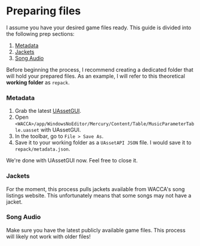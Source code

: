 # Preparing files
I assume you have your desired game files ready. This guide is divided into the following prep sections:

1. [Metadata](###Metadata)
2. [Jackets](###Jackets)
3. [Song Audio](###Song%20Audio)

Before beginning the process, I recommend creating a dedicated folder that will hold your prepared files. As an example, I will refer to this theoretical **working folder** as `repack`.

### Metadata
1. Grab the latest [UAssetGUI](https://github.com/atenfyr/UAssetGUI).
2. Open `<WACCA>/app/WindowsNoEditor/Mercury/Content/Table/MusicParameterTable.uasset` with UAssetGUI.
3. In the toolbar, go to `File > Save As`.
4. Save it to your working folder as a `UAssetAPI JSON` file. I would save it to `repack/metadata.json`.

We're done with UAssetGUI now. Feel free to close it.

### Jackets
For the moment, this process pulls jackets available from WACCA's song listings website. This unfortunately means that some songs may not have a jacket.

### Song Audio
Make sure you have the latest publicly available game files. This process will likely not work with older files!